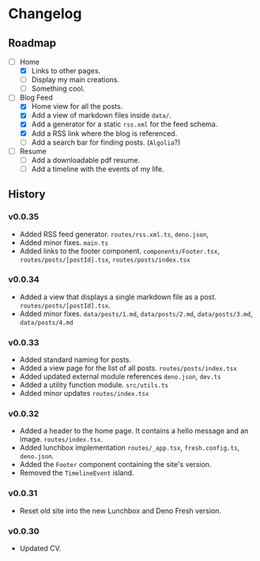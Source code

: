 # Changelog

## Roadmap

- [ ] Home
  - [x] Links to other pages.
  - [ ] Display my main creations.
  - [ ] Something cool.

- [ ] Blog Feed
  - [x] Home view for all the posts.
  - [x] Add a view of markdown files inside `data/`.
  - [x] Add a generator for a static `rss.xml` for the feed schema.
  - [x] Add a RSS link where the blog is referenced.
  - [ ] Add a search bar for finding posts. (`Algolia`?)

- [ ] Resume
  - [ ] Add a downloadable pdf resume.
  - [ ] Add a timeline with the events of my life.

## History

### v0.0.35

- Added RSS feed generator. `routes/rss.xml.ts`, `deno.json`,
- Added minor fixes. `main.ts`
- Added links to the footer component. `components/Footer.tsx`, `routes/posts/[postId].tsx`, `routes/posts/index.tsx`

### v0.0.34

- Added a view that displays a single markdown file as a post. `routes/posts/[postId].tsx`.
- Added minor fixes. `data/posts/1.md`, `data/posts/2.md`, `data/posts/3.md`, `data/posts/4.md`

### v0.0.33

- Added standard naming for posts.
- Added a view page for the list of all posts. `routes/posts/index.tsx`
- Added updated external module references `deno.json`, `dev.ts`
- Added a utility function module. `src/utils.ts`
- Added minor updates `routes/index.tsx`

### v0.0.32

- Added a header to the home page. It contains a hello message and an image. `routes/index.tsx`.
- Added lunchbox implementation `routes/_app.tsx`, `fresh.config.ts`, `deno.json`.
- Added the `Footer` component containing the site's version.
- Removed the `TimelineEvent` island.

### v0.0.31

- Reset old site into the new Lunchbox and Deno Fresh version.

### v0.0.30

- Updated CV.